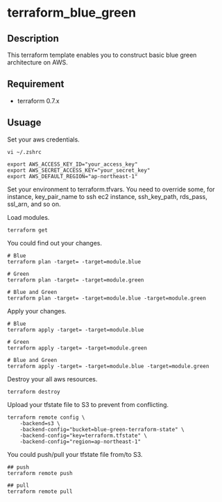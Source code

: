 # terraform_blue_green

## Description
This terraform template enables you to construct basic blue green architecture on AWS.


## Requirement

- terraform 0.7.x


## Usuage

Set your aws credentials.
```
vi ~/.zshrc

export AWS_ACCESS_KEY_ID="your_access_key"
export AWS_SECRET_ACCESS_KEY="your_secret_key"
export AWS_DEFAULT_REGION="ap-northeast-1"
```

Set your environment to terraform.tfvars. 
You need to override some, for instance, key_pair_name to ssh ec2 instance, ssh_key_path, rds_pass, ssl_arn, and so on.

Load modules.
```
terraform get
```

You could find out your changes.
```
# Blue
terraform plan -target= -target=module.blue

# Green
terraform plan -target= -target=module.green

# Blue and Green
terraform plan -target= -target=module.blue -target=module.green
```

Apply your changes.
```
# Blue
terraform apply -target= -target=module.blue

# Green
terraform apply -target= -target=module.green

# Blue and Green
terraform apply -target= -target=module.blue -target=module.green
```

Destroy your all aws resources.
```
terraform destroy
```

Upload your tfstate file to S3 to prevent from conflicting.
```
terraform remote config \
    -backend=s3 \
    -backend-config="bucket=blue-green-terraform-state" \
    -backend-config="key=terraform.tfstate" \
    -backend-config="region=ap-northeast-1"
```

You could push/pull your tfstate file from/to S3.
```
## push
terraform remote push

## pull
terraform remote pull
```
